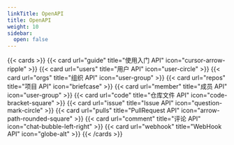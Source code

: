 ```yaml
---
linkTitle: OpenAPI
title: OpenAPI
weight: 10
sidebar:
  open: false
---
```


{{< cards >}}
  {{< card url="guide" title="使用入门 API" icon="cursor-arrow-ripple" >}}
  {{< card url="users" title="用户 API" icon="user-circle" >}}
  {{< card url="orgs" title="组织 API" icon="user-group" >}}
  {{< card url="repos" title="项目 API" icon="briefcase" >}}
  {{< card url="member" title="成员 API" icon="user-group" >}}
  {{< card url="code" title="仓库文件 API" icon="code-bracket-square" >}}
  {{< card url="issue" title="Issue API" icon="question-mark-circle" >}}
  {{< card url="pulls" title="PullRequest API" icon="arrow-path-rounded-square" >}}
  {{< card url="comment" title="评论 API" icon="chat-bubble-left-right" >}}
  {{< card url="webhook" title="WebHook API" icon="globe-alt" >}}
{{< /cards >}}
